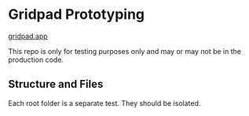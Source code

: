 # Gridpad Prototyping

[gridpad.app](https://gridpad.app)


This repo is only for testing purposes only and may or may not be in the production code.




## Structure and Files

Each root folder is a separate test. They should be isolated.


